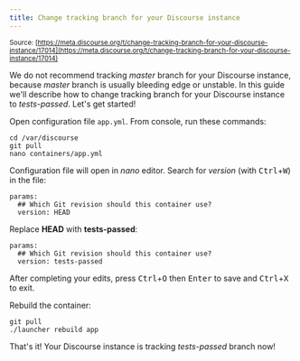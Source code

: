 ```yaml
---
title: Change tracking branch for your Discourse instance
---
```


<small class="documentation-source">Source: [https://meta.discourse.org/t/change-tracking-branch-for-your-discourse-instance/17014](https://meta.discourse.org/t/change-tracking-branch-for-your-discourse-instance/17014)</small>

We do not recommend tracking *master* branch for your Discourse instance, because *master* branch is usually bleeding edge or unstable. In this guide we'll describe how to change tracking branch for your Discourse instance to *tests-passed*. Let's get started!

Open configuration file `app.yml`. From console, run these commands:

```
cd /var/discourse
git pull
nano containers/app.yml
```

Configuration file will open in *nano* editor. Search for *version* (with <kbd>Ctrl</kbd>+<kbd>W</kbd>) in the file:

```
params:
  ## Which Git revision should this container use?
  version: HEAD
```

Replace  **HEAD** with **tests-passed**:

```
params:
  ## Which Git revision should this container use?
  version: tests-passed
```

After completing your edits, press <kbd>Ctrl</kbd>+<kbd>O</kbd> then <kbd>Enter</kbd> to save and <kbd>Ctrl</kbd>+<kbd>X</kbd> to exit.

Rebuild the container:

```
git pull
./launcher rebuild app
```

That's it! Your Discourse instance is tracking *tests-passed* branch now!
